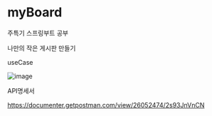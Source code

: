 # myBoard
주특기 스프링부트 공부

나만의 작은 게시판 만들기

useCase

![image](https://user-images.githubusercontent.com/99636399/221906727-64d02fb3-7f89-4cbd-8342-e10067633774.png)

API명세서

https://documenter.getpostman.com/view/26052474/2s93JnVnCN

